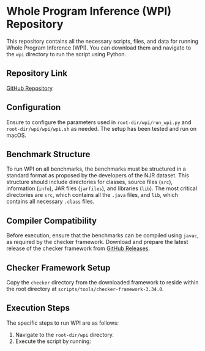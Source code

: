 # Whole Program Inference (WPI) Repository

This repository contains all the necessary scripts, files, and data for running Whole Program Inference (WPI). You can download them and navigate to the `wpi` directory to run the script using Python.

## Repository Link
[GitHub Repository](https://github.com/erfan-arvan/assignment)

## Configuration
Ensure to configure the parameters used in `root-dir/wpi/run_wpi.py` and `root-dir/wpi/wpi/wpi.sh` as needed. The setup has been tested and run on macOS.

## Benchmark Structure
To run WPI on all benchmarks, the benchmarks must be structured in a standard format as proposed by the developers of the NJR dataset. This structure should include directories for classes, source files (`src`), information (`info`), JAR files (`jarfiles`), and libraries (`lib`). The most critical directories are `src`, which contains all the `.java` files, and `lib`, which contains all necessary `.class` files.

## Compiler Compatibility
Before execution, ensure that the benchmarks can be compiled using `javac`, as required by the checker framework. Download and prepare the latest release of the checker framework from [GitHub Releases](https://github.com/typetools/checker-framework/releases/tag/checker-framework-3.42.0). 

## Checker Framework Setup
Copy the `checker` directory from the downloaded framework to reside within the root directory at `scripts/tools/checker-framework-3.34.0`.

## Execution Steps
The specific steps to run WPI are as follows:

1. Navigate to the `root-dir/wpi` directory.
2. Execute the script by running:
